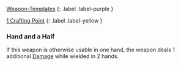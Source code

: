
[Weapon-Templates](Game/Weapon-Templates)
{: .label .label-purple }

[1 Crafting Point](Game/Designing-Weapons#Crafting%20Points)
{: .label .label-yellow }

### Hand and a Half
If this weapon is otherwise usable in one hand, the weapon deals 1 additional [Damage](Game/Core/Weapons#Damage) while wielded in 2 hands.